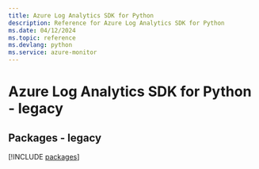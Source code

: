 ```yaml
---
title: Azure Log Analytics SDK for Python
description: Reference for Azure Log Analytics SDK for Python
ms.date: 04/12/2024
ms.topic: reference
ms.devlang: python
ms.service: azure-monitor
---
```

# Azure Log Analytics SDK for Python - legacy
## Packages - legacy
[!INCLUDE [packages](log-analytics-index.md)]
